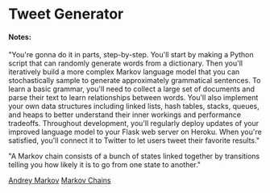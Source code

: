 # Tweet Generator


#### Notes:
"You're gonna do it in parts, step-by-step. You'll start by making a Python script that can randomly generate words from a dictionary. Then you'll iteratively build a more complex Markov language model that you can stochastically sample to generate approximately grammatical sentences. To learn a basic grammar, you'll need to collect a large set of documents and parse their text to learn relationships between words. You'll also implement your own data structures including linked lists, hash tables, stacks, queues, and heaps to better understand their inner workings and performance tradeoffs. Throughout development, you'll regularly deploy updates of your improved language model to your Flask web server on Heroku. When you're satisfied, you'll connect it to Twitter to let users tweet their favorite results."

"A Markov chain consists of a bunch of states linked together by transitions telling you how likely it is to go from one state to another."

[Andrey Markov](https://en.wikipedia.org/wiki/Andrey_Markov)
[Markov Chains](http://setosa.io/ev/markov-chains/)
